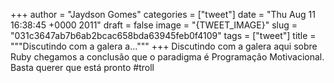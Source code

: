 
+++
author = "Jaydson Gomes"
categories = ["tweet"]
date = "Thu Aug 11 16:38:45 +0000 2011"
draft = false
image = "{TWEET_IMAGE}"
slug = "031c3647ab7b6ab2bcac658bda63945feb0f4109"
tags = ["tweet"]
title = """Discutindo com a galera a..."""
+++
Discutindo com a galera aqui sobre Ruby chegamos a conclusão que o paradigma é Programação Motivacional. Basta querer que está pronto #troll
